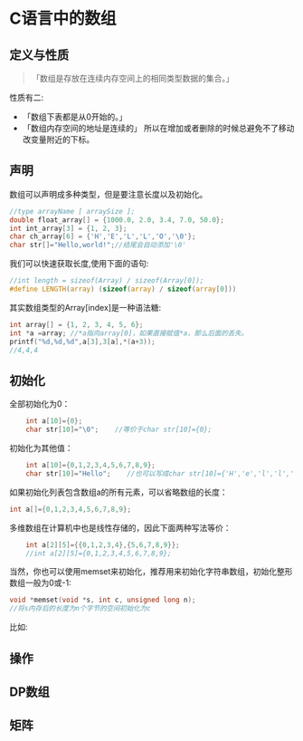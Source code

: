 # C语言中的数组

## 定义与性质

> 「数组是存放在连续内存空间上的相同类型数据的集合。」

性质有二:
-    「数组下表都是从0开始的。」
-    「数组内存空间的地址是连续的」
所以在增加或者删除的时候总避免不了移动改变量附近的下标。

## 声明
数组可以声明成多种类型，但是要注意长度以及初始化。
```c
//type arrayName [ arraySize ];
double float_array[] = {1000.0, 2.0, 3.4, 7.0, 50.0};
int int_array[3] = {1, 2, 3};
char ch_array[6] = {'H','E','L','L','O','\0'};
char str[]="Hello,world!";//结尾会自动添加'\0'
```
我们可以快速获取长度,使用下面的语句:
```c
//int length = sizeof(Array) / sizeof(Array[0]);
#define LENGTH(array) (sizeof(array) / sizeof(array[0]))
```
其实数组类型的$\text{Array}\text{[index]}$是一种语法糖:
```c
int array[] = {1, 2, 3, 4, 5, 6};
int *a =array; //*a指向array[0]，如果直接赋值*a，那么后面的丢失。
printf("%d,%d,%d",a[3],3[a],*(a+3));
//4,4,4
```
## 初始化

全部初始化为0：
```c
    int a[10]={0};
    char str[10]="\0";    //等价于char str[10]={0};
```

初始化为其他值：
```c
    int a[10]={0,1,2,3,4,5,6,7,8,9};
    char str[10]="Hello";    //也可以写成char str[10]={'H','e','l','l','o','\0'}
```

如果初始化列表包含数组a的所有元素，可以省略数组的长度：
```c
int a[]={0,1,2,3,4,5,6,7,8,9};
```

多维数组在计算机中也是线性存储的，因此下面两种写法等价：
```c
    int a[2][5]={{0,1,2,3,4},{5,6,7,8,9}};
    //int a[2][5]={0,1,2,3,4,5,6,7,8,9};
```
当然，你也可以使用memset来初始化，推荐用来初始化字符串数组，初始化整形数组一般为0或-1:
```c
void *memset(void *s, int c, unsigned long n);
//将s内存后的长度为n个字节的空间初始化为c
```
比如:
## 操作
## DP数组
## 矩阵

